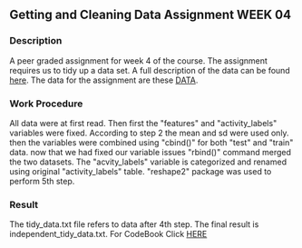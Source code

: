 ## Getting and Cleaning Data Assignment WEEK 04

### Description
A peer graded assignment for week 4 of the course. The assignment requires us to tidy up a data set.
A full description of the data can be found [here](http://archive.ics.uci.edu/ml/datasets/Human+Activity+Recognition+Using+Smartphones).
The data for the assignment are these [DATA](https://d396qusza40orc.cloudfront.net/getdata%2Fprojectfiles%2FUCI%20HAR%20Dataset.zip).

### Work Procedure
All data were at first read. Then first the "features" and "activity_labels" variables were fixed. According to step 2 the mean and sd were used only. then the variables were combined using "cbind()" for both "test" and "train" data. now that we had fixed our variable issues "rbind()" command merged the two datasets.
The "acvity_labels" variable is categorized and renamed using original "activity_labels" table.
"reshape2" package was used to perform 5th step. 


### Result
The tidy_data.txt file refers to data after 4th step.
The final result is independent_tidy_data.txt.
For CodeBook Click [HERE]()


